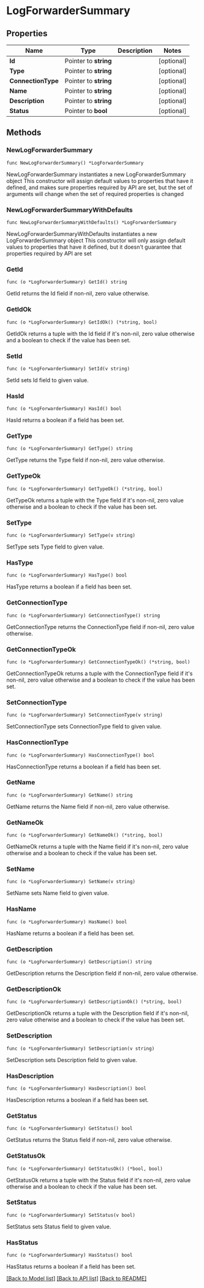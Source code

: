 # LogForwarderSummary

## Properties

Name | Type | Description | Notes
------------ | ------------- | ------------- | -------------
**Id** | Pointer to **string** |  | [optional] 
**Type** | Pointer to **string** |  | [optional] 
**ConnectionType** | Pointer to **string** |  | [optional] 
**Name** | Pointer to **string** |  | [optional] 
**Description** | Pointer to **string** |  | [optional] 
**Status** | Pointer to **bool** |  | [optional] 

## Methods

### NewLogForwarderSummary

`func NewLogForwarderSummary() *LogForwarderSummary`

NewLogForwarderSummary instantiates a new LogForwarderSummary object
This constructor will assign default values to properties that have it defined,
and makes sure properties required by API are set, but the set of arguments
will change when the set of required properties is changed

### NewLogForwarderSummaryWithDefaults

`func NewLogForwarderSummaryWithDefaults() *LogForwarderSummary`

NewLogForwarderSummaryWithDefaults instantiates a new LogForwarderSummary object
This constructor will only assign default values to properties that have it defined,
but it doesn't guarantee that properties required by API are set

### GetId

`func (o *LogForwarderSummary) GetId() string`

GetId returns the Id field if non-nil, zero value otherwise.

### GetIdOk

`func (o *LogForwarderSummary) GetIdOk() (*string, bool)`

GetIdOk returns a tuple with the Id field if it's non-nil, zero value otherwise
and a boolean to check if the value has been set.

### SetId

`func (o *LogForwarderSummary) SetId(v string)`

SetId sets Id field to given value.

### HasId

`func (o *LogForwarderSummary) HasId() bool`

HasId returns a boolean if a field has been set.

### GetType

`func (o *LogForwarderSummary) GetType() string`

GetType returns the Type field if non-nil, zero value otherwise.

### GetTypeOk

`func (o *LogForwarderSummary) GetTypeOk() (*string, bool)`

GetTypeOk returns a tuple with the Type field if it's non-nil, zero value otherwise
and a boolean to check if the value has been set.

### SetType

`func (o *LogForwarderSummary) SetType(v string)`

SetType sets Type field to given value.

### HasType

`func (o *LogForwarderSummary) HasType() bool`

HasType returns a boolean if a field has been set.

### GetConnectionType

`func (o *LogForwarderSummary) GetConnectionType() string`

GetConnectionType returns the ConnectionType field if non-nil, zero value otherwise.

### GetConnectionTypeOk

`func (o *LogForwarderSummary) GetConnectionTypeOk() (*string, bool)`

GetConnectionTypeOk returns a tuple with the ConnectionType field if it's non-nil, zero value otherwise
and a boolean to check if the value has been set.

### SetConnectionType

`func (o *LogForwarderSummary) SetConnectionType(v string)`

SetConnectionType sets ConnectionType field to given value.

### HasConnectionType

`func (o *LogForwarderSummary) HasConnectionType() bool`

HasConnectionType returns a boolean if a field has been set.

### GetName

`func (o *LogForwarderSummary) GetName() string`

GetName returns the Name field if non-nil, zero value otherwise.

### GetNameOk

`func (o *LogForwarderSummary) GetNameOk() (*string, bool)`

GetNameOk returns a tuple with the Name field if it's non-nil, zero value otherwise
and a boolean to check if the value has been set.

### SetName

`func (o *LogForwarderSummary) SetName(v string)`

SetName sets Name field to given value.

### HasName

`func (o *LogForwarderSummary) HasName() bool`

HasName returns a boolean if a field has been set.

### GetDescription

`func (o *LogForwarderSummary) GetDescription() string`

GetDescription returns the Description field if non-nil, zero value otherwise.

### GetDescriptionOk

`func (o *LogForwarderSummary) GetDescriptionOk() (*string, bool)`

GetDescriptionOk returns a tuple with the Description field if it's non-nil, zero value otherwise
and a boolean to check if the value has been set.

### SetDescription

`func (o *LogForwarderSummary) SetDescription(v string)`

SetDescription sets Description field to given value.

### HasDescription

`func (o *LogForwarderSummary) HasDescription() bool`

HasDescription returns a boolean if a field has been set.

### GetStatus

`func (o *LogForwarderSummary) GetStatus() bool`

GetStatus returns the Status field if non-nil, zero value otherwise.

### GetStatusOk

`func (o *LogForwarderSummary) GetStatusOk() (*bool, bool)`

GetStatusOk returns a tuple with the Status field if it's non-nil, zero value otherwise
and a boolean to check if the value has been set.

### SetStatus

`func (o *LogForwarderSummary) SetStatus(v bool)`

SetStatus sets Status field to given value.

### HasStatus

`func (o *LogForwarderSummary) HasStatus() bool`

HasStatus returns a boolean if a field has been set.


[[Back to Model list]](../README.md#documentation-for-models) [[Back to API list]](../README.md#documentation-for-api-endpoints) [[Back to README]](../README.md)


